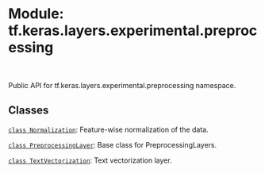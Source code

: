 <div itemscope itemtype="http://developers.google.com/ReferenceObject">
<meta itemprop="name" content="tf.keras.layers.experimental.preprocessing" />
<meta itemprop="path" content="Stable" />
</div>

# Module: tf.keras.layers.experimental.preprocessing


<table class="tfo-notebook-buttons tfo-api" align="left">
</table>



Public API for tf.keras.layers.experimental.preprocessing namespace.



## Classes

[`class Normalization`](../../../../tf/keras/layers/experimental/preprocessing/Normalization.md): Feature-wise normalization of the data.

[`class PreprocessingLayer`](../../../../tf/keras/layers/experimental/preprocessing/PreprocessingLayer.md): Base class for PreprocessingLayers.

[`class TextVectorization`](../../../../tf/keras/layers/experimental/preprocessing/TextVectorization.md): Text vectorization layer.



